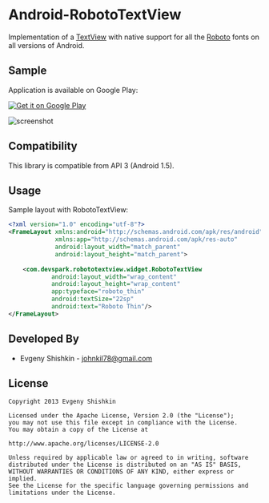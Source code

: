 Android-RobotoTextView
======================

Implementation of a [TextView](http://developer.android.com/reference/android/widget/TextView.html) with native support for all the [Roboto](http://developer.android.com/design/style/typography.html) fonts on all versions of Android.


Sample
------

Application is available on Google Play:

<a href="http://play.google.com/store/apps/details?id=com.devspark.robototextview">
  <img alt="Get it on Google Play"
       src="http://www.android.com/images/brand/get_it_on_play_logo_small.png" />
</a>

![screenshot][1]


Compatibility
-------------

This library is compatible from API 3 (Android 1.5).


Usage
-----

Sample layout with RobotoTextView:

``` xml
<?xml version="1.0" encoding="utf-8"?>
<FrameLayout xmlns:android="http://schemas.android.com/apk/res/android"
             xmlns:app="http://schemas.android.com/apk/res-auto"
             android:layout_width="match_parent"
             android:layout_height="match_parent">
             
    <com.devspark.robototextview.widget.RobotoTextView
            android:layout_width="wrap_content"
            android:layout_height="wrap_content"
            app:typeface="roboto_thin"
            android:textSize="22sp"
            android:text="Roboto Thin"/>
</FrameLayout>
```


Developed By
------------
* Evgeny Shishkin - <johnkil78@gmail.com>


License
-------

    Copyright 2013 Evgeny Shishkin
    
    Licensed under the Apache License, Version 2.0 (the "License");
    you may not use this file except in compliance with the License.
    You may obtain a copy of the License at
    
    http://www.apache.org/licenses/LICENSE-2.0
    
    Unless required by applicable law or agreed to in writing, software
    distributed under the License is distributed on an "AS IS" BASIS,
    WITHOUT WARRANTIES OR CONDITIONS OF ANY KIND, either express or implied.
    See the License for the specific language governing permissions and
    limitations under the License.

[1]: http://i46.tinypic.com/b9dg69.png
